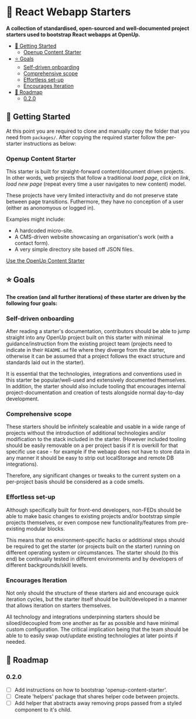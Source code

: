 # 🎁 React Webapp Starters

**A collection of standardised, open-sourced and well-documented project starters used to bootstrap React webapps at OpenUp.**

- [🚀 Getting Started](#%F0%9F%9A%80-getting-started)
  - [Openup Content Starter](#openup-content-starter)
- [⭐ Goals](#%E2%AD%90-goals)
  - [Self-driven onboarding](#self-driven-onboarding)
  - [Comprehensive scope](#comprehensive-scope)
  - [Effortless set-up](#effortless-set-up)
  - [Encourages Iteration](#encourages-iteration)
- [🚚 Roadmap](#%F0%9F%9A%9A-roadmap)
  - [0.2.0](#020)

## 🚀 Getting Started

At this point you are required to clone and manually copy the folder that you need from `packages/`. After copying the required starter follow the per-starter instructions as below:

### Openup Content Starter

This starter is built for straight-forward content/document driven projects. In other words, web projects that follow a traditional *load page*, *click on link*, *load new page* (repeat every time a user navigates to new content) model.

These projects have very limited interactivity and do not preserve state between page transitions. Futhermore, they have no conception of a user (either as anonomyous or logged in).

Examples might include:
- A hardcoded micro-site.
- A CMS-driven website showcasing an organisation's work (with a contact form).
- A very simple directory site based off JSON files.

[Use the OpenUp Content Starter](https://github.com/OpenUpSA/react-webapp-starters/tree/master/docs/starters/openup-content-starter.md)

## ⭐ Goals
**The creation (and all further iterations) of these starter are driven by the following four goals:**

### Self-driven onboarding

After reading a starter's documentation, contributors should be able to jump straight into any OpenUp project built on this starter with minimal guidance/instruction from the existing project team (projects need to indicate in their `README.md` file where they diverge from the starter, otherwise it can be assumed that a project follows the exact structure and standards laid out in the starter).

It is essential that the technologies, integrations and conventions used in this starter be popular/well-used and extensively documented themselves. In addition, the starter should also include tooling that encourages internal project-documentation and creation of tests alongside normal day-to-day development.

### Comprehensive scope
These starters should be infinitely scaleable and usable in a wide range of projects without the introduction of additional technologies and/or modification to the stack included in the starter. (However included tooling should be easily removable on a per project basis if it is overkill for that specific use case - for example if the webapp does not have to store data in any manner it should be easy to strip out localStorage and remote DB integrations).

Therefore, any significant changes or tweaks to the current system on a per-project basis should be considered as a code smells.

### Effortless set-up
Although specifically built for front-end developers, non-FEDs should be able to make basic changes to existing projects and/or bootstrap simple projects themselves, or even compose new functionality/features from pre-existing modular blocks.

This means that no environment-specific hacks or additional steps should be required to get the starter (or projects built on the starter) running on different operating system or circumstances. The starter should (to this end) be continually tested in different environments and by developers of different backgrounds/skill levels.

### Encourages Iteration
Not only should the structure of these starters aid and encourage quick iteration cycles, but the starter itself should be built/developed in a manner that allows iteration on starters themselves.

All technology and integrations underpinning starters should be siloed/decoupled from one another as far as possible and have minimal custom configuration. The critical implication being that the team should be able to to easily swap out/update existing technologies at later points if needed.

## 🚚 Roadmap

### 0.2.0
- [ ] Add instructions on how to bootstrap 'openup-content-starter'.
- [ ] Create 'helpers' package that shares helper code between projects.
- [ ] Add helper that abstracts away removing props passed from a styled component to it's child.